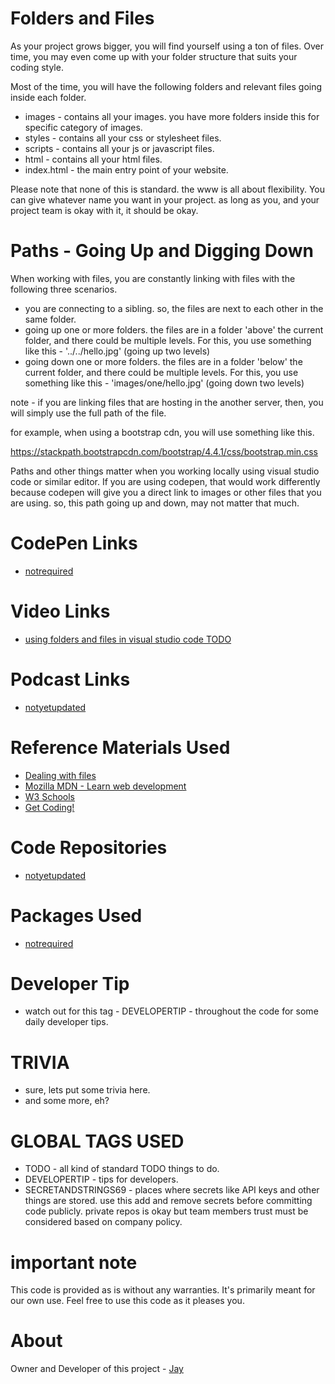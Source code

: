 # Folders and Files

As your project grows bigger, you will find yourself using a ton of files. Over time, you may even come up with your folder structure that suits your coding style. 

Most of the time, you will have the following folders and relevant files going inside each folder.

* images - contains all your images. you have more folders inside this for specific category of images.
* styles - contains all your css or stylesheet files.
* scripts - contains all your js or javascript files.
* html - contains all your html files. 
* index.html - the main entry point of your website. 

Please note that none of this is standard. the www is all about flexibility. You can give whatever name you want in your project. as long as you, and your project team is okay with it, it should be okay.

# Paths - Going Up and Digging Down

When working with files, you are constantly linking with files with the following three scenarios.

* you are connecting to a sibling. so, the files are next to each other in the same folder.
* going up one or more folders. the files are in a folder 'above' the current folder, and there could be multiple levels. For this, you use something like this - '../../hello.jpg' (going up two levels)
* going down one or more folders. the files are in a folder 'below' the current folder, and there could be multiple levels. For this, you use something like this - 'images/one/hello.jpg' (going down two levels)

note - if you are linking files that are hosting in the another server, then, you will simply use the full path of the file. 

for example, when using a bootstrap cdn, you will use something like this.

https://stackpath.bootstrapcdn.com/bootstrap/4.4.1/css/bootstrap.min.css

Paths and other things matter when you working locally using visual studio code or similar editor. If you are using codepen, that would work differently because codepen will give you a direct link to images or other files that you are using. so, this path going up and down, may not matter that much.

# CodePen Links

* [notrequired](Link)

# Video Links

* [using folders and files in visual studio code TODO](Link)

# Podcast Links

* [notyetupdated](Link)

# Reference Materials Used 

* [Dealing with files](https://developer.mozilla.org/en-US/docs/Learn/Getting_started_with_the_web/Dealing_with_files)
* [Mozilla MDN - Learn web development](https://developer.mozilla.org/en-US/docs/Learn)
* [W3 Schools](https://www.w3schools.com)
* [Get Coding!](https://getcodingkids.com/missions/)

# Code Repositories

* [notyetupdated](https://github.com/Jay-study-nildana/Tutorials/tree/master/WebCode/)

# Packages Used 

* [notrequired](Link)

# Developer Tip 

* watch out for this tag - DEVELOPERTIP - throughout the code for some daily developer tips.

# TRIVIA 

* sure, lets put some trivia here.
* and some more, eh?

# GLOBAL TAGS USED

* TODO - all kind of standard TODO things to do. 
* DEVELOPERTIP - tips for developers.
* SECRETANDSTRINGS69 - places where secrets like API keys and other things are stored. use this add and remove secrets before committing code publicly. private repos is okay but team members trust must be considered based on company policy. 

# important note 

This code is provided as is without any warranties. It's primarily meant for our own use. Feel free to use this code as it pleases you.

# About

Owner and Developer of this project - [Jay](http://thechalakas.com)